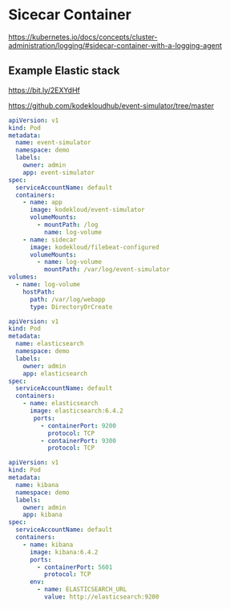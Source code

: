# Sicecar Container

https://kubernetes.io/docs/concepts/cluster-administration/logging/#sidecar-container-with-a-logging-agent

## Example Elastic stack

https://bit.ly/2EXYdHf

https://github.com/kodekloudhub/event-simulator/tree/master

```yaml
apiVersion: v1
kind: Pod
metadata:
  name: event-simulator
  namespace: demo
  labels:
    owner: admin
    app: event-simulator
spec:
  serviceAccountName: default
  containers:
    - name: app
      image: kodekloud/event-simulator
      volumeMounts:
        - mountPath: /log
          name: log-volume
    - name: sidecar
      image: kodekloud/filebeat-configured
      volumeMounts:
        - name: log-volume
          mountPath: /var/log/event-simulator
volumes:
  - name: log-volume
    hostPath:
      path: /var/log/webapp
      type: DirectoryOrCreate
```

```yaml
apiVersion: v1
kind: Pod
metadata:
  name: elasticsearch
  namespace: demo
  labels:
    owner: admin
    app: elasticsearch
spec:
  serviceAccountName: default
  containers:
    - name: elasticsearch
      image: elasticsearch:6.4.2
       ports:
         - containerPort: 9200
           protocol: TCP
         - containerPort: 9300
           protocol: TCP
```

```yaml
apiVersion: v1
kind: Pod
metadata:
  name: kibana
  namespace: demo
  labels:
    owner: admin
    app: kibana
spec:
  serviceAccountName: default
  containers:
    - name: kibana
      image: kibana:6.4.2
      ports:
        - containerPort: 5601
          protocol: TCP
      env:
        - name: ELASTICSEARCH_URL
          value: http://elasticsearch:9200 
```
